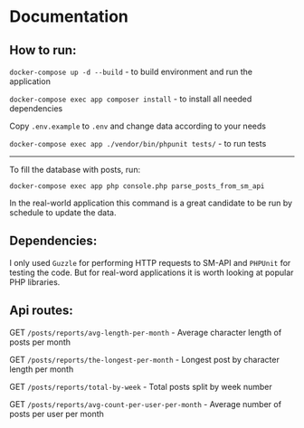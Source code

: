 # Documentation

## How to run:

`docker-compose up -d --build` - to build environment and run the application

`docker-compose exec app composer install` - to install all needed dependencies

Copy `.env.example` to `.env` and change data according to your needs

`docker-compose exec app ./vendor/bin/phpunit tests/` - to run tests

______________________________
To fill the database with posts, run:

`docker-compose exec app php console.php parse_posts_from_sm_api`

In the real-world application this command is a great candidate to be run by schedule to update the data.

## Dependencies:
I only used `Guzzle` for performing HTTP requests to SM-API and `PHPUnit` for testing the code.
But for real-word applications it is worth looking at popular PHP libraries.

## Api routes:
GET `/posts/reports/avg-length-per-month` - Average character length of posts per month

GET `/posts/reports/the-longest-per-month` - Longest post by character length per month

GET `/posts/reports/total-by-week` - Total posts split by week number

GET `/posts/reports/avg-count-per-user-per-month` - Average number of posts per user per month
